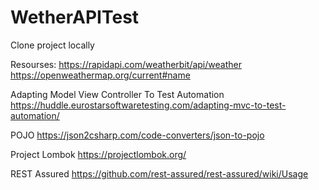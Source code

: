 # WetherAPITest

Clone project locally

Resourses:
https://rapidapi.com/weatherbit/api/weather 
https://openweathermap.org/current#name

Adapting Model View Controller To Test Automation
https://huddle.eurostarsoftwaretesting.com/adapting-mvc-to-test-automation/

POJO
https://json2csharp.com/code-converters/json-to-pojo

Project Lombok
https://projectlombok.org/

REST Assured
https://github.com/rest-assured/rest-assured/wiki/Usage
